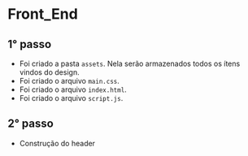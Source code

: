 # Front_End
## 1° passo
  - Foi criado a pasta `assets`. Nela serão armazenados todos os ítens vindos do design. 
  - Foi criado o arquivo `main.css`.
  - Foi criado o arquivo `index.html`.
  - Foi criado o arquivo  `script.js`.
## 2° passo
  - Construção do header